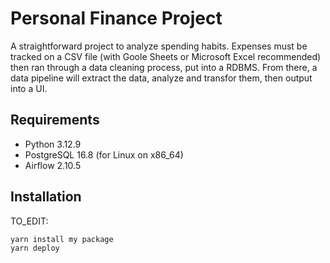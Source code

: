 # Personal Finance Project

A straightforward project to analyze spending habits. Expenses must be tracked on a CSV file (with Goole Sheets or Microsoft Excel recommended) then ran through a data cleaning process, put into a RDBMS. From there, a data pipeline will extract the data, analyze and transfor them, then output into a UI.

## Requirements

* Python 3.12.9
* PostgreSQL 16.8 (for Linux on x86_64)
* Airflow 2.10.5

## Installation

TO_EDIT:

```bash
yarn install my package
yarn deploy
```